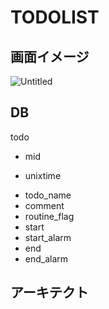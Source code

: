 # TODOLIST

## 画面イメージ
![Untitled](https://user-images.githubusercontent.com/22611735/126231053-ef22a400-8a6a-4236-89c0-fbe5bc5bec66.jpg)

## DB
todo
- mid <p>
- unixtime <p>
- todo_name
- comment
- routine_flag
- start
- start_alarm
- end
- end_alarm

## アーキテクト
